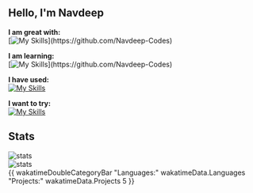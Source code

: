 <h2>Hello, I'm Navdeep</h2>
<div>

**I am great with:** <br>
[![My Skills](https://skillicons.dev/icons?i=js,html,css,)](https://github.com/Navdeep-Codes)

**I am learning:** <br>
[![My Skills](https://skillicons.dev/icons?i=nodejs,java,nextjs,react,)](https://github.com/Navdeep-Codes)

**I have used:** <br>
[![My Skills](https://skillicons.dev/icons?i=github,figma,bash,powershell,git,vscode,linux,vercel,mongodb)](https://github.com/Navdeep-Codes)

**I want to try:** <br>
[![My Skills](https://skillicons.dev/icons?i=androidstudio,flutter,kotlin,tailwindcss,aws)](https://github.com/Navdeep-Codes)

</div>
<h2>Stats</h2>
<div>
  <img alt='stats' src='https://github-profile-summary-cards.vercel.app/api/cards/profile-details?username=Navdeep-Codes&theme=tokyonight'>
  <br>
   <img alt='stats' src='https://github-readme-stats.hackclub.dev/api/wakatime?username=421&api_domain=hackatime.hackclub.com&theme=gruvbox&custom_title=Hackatime+Stats&layout=compact&cache_seconds=0&langs_count=8'>
</div>
{{ wakatimeDoubleCategoryBar "Languages:" wakatimeData.Languages "Projects:" wakatimeData.Projects 5 }}
<br>

